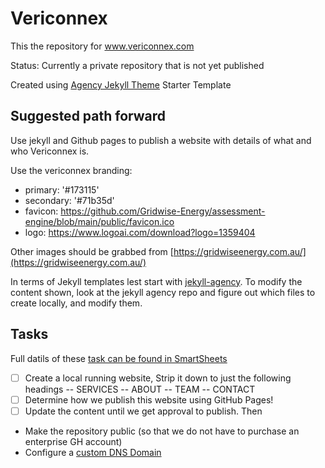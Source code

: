 # Vericonnex

This the repository for www.vericonnex.com

Status: Currently a private repository that is not yet published

Created using [Agency Jekyll Theme](https://github.com/raviriley/agency-jekyll-theme) Starter Template

## Suggested path forward

Use jekyll and Github pages to publish a website with details of what and who Vericonnex is.

Use the vericonnex branding:
- primary: '#173115'
- secondary: '#71b35d'
- favicon: https://github.com/Gridwise-Energy/assessment-engine/blob/main/public/favicon.ico
- logo: https://www.logoai.com/download?logo=1359404

Other images should be grabbed from [https://gridwiseenergy.com.au/](https://gridwiseenergy.com.au/)

In terms of Jekyll templates lest start with [jekyll-agency](https://github.com/raviriley/agency-jekyll-theme).  To modify the content shown, look at the jekyll agency repo and figure out which files to create locally, and modify them.

## Tasks

Full datils of these [task can be found in SmartSheets](https://app.smartsheet.com/sheets/H4pcVQPrQc3FvjmWfmRR2VrmjC3M49W52qhfjrP1?rowId=7670639231799172)

- [ ] Create a local running website, Strip it down to just the following headings
    -- SERVICES
    -- ABOUT
    -- TEAM
    -- CONTACT
- [ ] Determine how we publish this website using GitHub Pages!
- [ ] Update the content until we get approval to publish. Then
- Make the repository public (so that we do not have to purchase an enterprise GH account)
- Configure a [custom DNS Domain](https://docs.github.com/en/pages/configuring-a-custom-domain-for-your-github-pages-site/managing-a-custom-domain-for-your-github-pages-site)